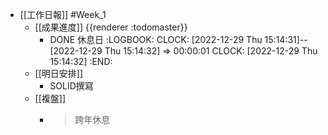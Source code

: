 - [[工作日報]] #Week_1
	- [[成果進度]] {{renderer :todomaster}}
		- DONE 休息日
		  :LOGBOOK:
		  CLOCK: [2022-12-29 Thu 15:14:31]--[2022-12-29 Thu 15:14:32] =>  00:00:01
		  CLOCK: [2022-12-29 Thu 15:14:32]
		  :END:
	- [[明日安排]]
		- SOLID撰寫
	- [[複盤]]
		- > 跨年休息